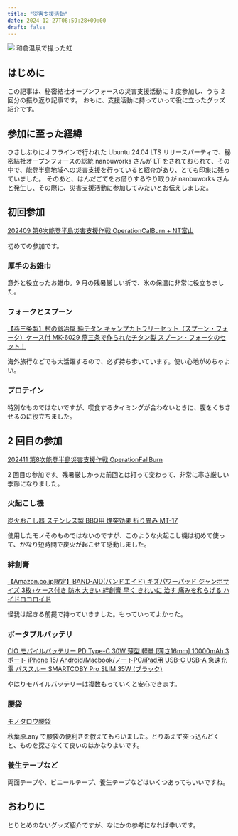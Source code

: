 ```yaml
---
title: "災害支援活動"
date: 2024-12-27T06:59:28+09:00
draft: false
---
```


<img src="https://i.gyazo.com/2ff3fa9c2dbb2c1ba505f0838479f1c1.jpg">
和倉温泉で撮った虹

## はじめに
この記事は、秘密結社オープンフォースの災害支援活動に 3 度参加し、うち 2 回分の振り返り記事です。
おもに、支援活動に持っていって役に立ったグッズ紹介です。


## 参加に至った経緯
ひさしぶりにオフラインで行われた Ubuntu 24.04 LTS リリースパーティで、秘密結社オープンフォースの総統 nanbuworks さんが LT をされておられて、その中で、能登半島地域への災害支援を行っていると紹介があり、とても印象に残っていました。
そのあと、はんだごてをお借りするやり取りが nanbuworks さんと発生し、その際に、災害支援活動に参加してみたいとお伝えしました。

## 初回参加
[202409 第6次能登半島災害支援作戦 OperationCalBurn + NT富山](https://openforce.connpass.com/event/329132/)

初めての参加です。

### 厚手のお雑巾
意外と役立ったお雑巾。9 月の残暑厳しい折で、氷の保温に非常に役立ちました。

### フォークとスプーン
[【燕三条製】村の鍛冶屋 純チタン キャンプカトラリーセット（スプーン・フォーク）ケース付 MK-6029 燕三条で作られたチタン製 スプーン・フォークのセット！](https://www.amazon.co.jp//dp/B09NXL5WJ1)

海外旅行などでも大活躍するので、必ず持ち歩いています。使い心地がめちゃよい。


### プロテイン
特別なものではないですが、喫食するタイミングが合わないときに、腹をくちさせるのに役立ちました。　


## 2 回目の参加
[202411 第8次能登半島災害支援作戦 OperationFallBurn](https://openforce.connpass.com/event/334304/)

2 回目の参加です。残暑厳しかった前回とは打って変わって、非常に寒さ厳しい季節になりました。


### 火起こし機
[炭火おこし器 ステンレス製 BBQ用 煙突効果 折り畳み MT-17](https://www.campingmoon.co.jp/shopdetail/000000000776/)

使用したモノそのものではないのですが、このような火起こし機は初めて使って、かなり短時間で炭火が起こせて感動しました。


### 絆創膏
[【Amazon.co.jp限定】BAND-AID(バンドエイド) キズパワーパッド ジャンボサイズ 3枚+ケース付き 防水 大きい 絆創膏 早く きれいに 治す 痛みを和らげる ハイドロコロイド](https://www.amazon.co.jp/dp/B07SZZ9KVZ/)

怪我は起きる前提で持っていきました。もっていってよかった。


### ポータブルバッテリ
[CIO モバイルバッテリー PD Type-C 30W 薄型 軽量 [薄さ16mm] 10000mAh 3ポート iPhone 15/ Android/Macbook/ノートPC/iPad用 USB-C USB-A 急速充電 パススルー SMARTCOBY Pro SLIM 35W (ブラック)](https://www.amazon.co.jp/dp/B0CHVZHLZ1/)

やはりモバイルバッテリーは複数もっていくと安心できます。


### 腰袋
[モノタロウ腰袋](https://www.monotaro.com/p/2987/4416/)

秋葉原.any で腰袋の便利さを教えてもらいました。とりあえず突っ込んどくと、ものを探さなくて良いのはかなりよいです。


### 養生テープなど
両面テープや、ビニールテープ、養生テープなどはいくつあってもいいですね。


## おわりに
とりとめのないグッズ紹介ですが、なにかの参考になれば幸いです。
